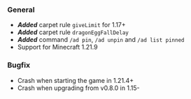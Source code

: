 ### General

- ***Added*** carpet rule `giveLimit` for 1.17+
- ***Added*** carpet rule `dragonEggFallDelay`
- ***Added*** command `/ad pin`, `/ad unpin` and `/ad list pinned`
- Support for Minecraft 1.21.9

### Bugfix

- Crash when starting the game in 1.21.4+
- Crash when upgrading from v0.8.0 in 1.15-
